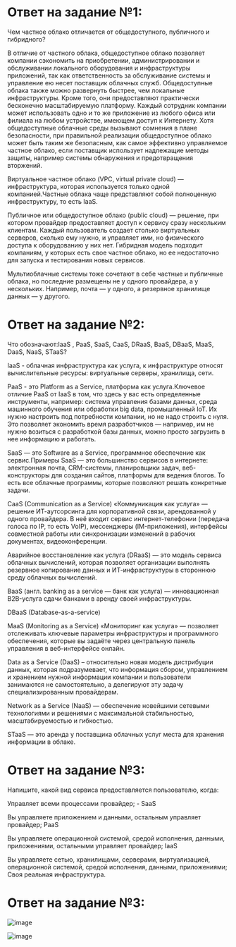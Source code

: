 # Ответ на задание №1:

Чем частное облако отличается от общедоступного, публичного и гибридного?

В отличие от частного облака, общедоступное облако позволяет компании сэкономить на приобретении, администрировании и обслуживании локального оборудования и инфраструктуры приложений, так как ответственность за обслуживание системы и управление ею несет  поставщик облачных служб.  Общедоступные облака также можно развернуть быстрее, чем локальные инфраструктуры. Кроме того, они предоставляют практически бесконечно масштабируемую платформу. Каждый сотрудник компании может использовать одно и то же приложение из любого офиса или филиала на любом устройстве, имеющем доступ к Интернету. Хотя общедоступные облачные среды вызывают сомнения в плане безопасности, при правильной реализации общедоступное облако может быть таким же безопасным, как самое эффективно управляемое частное облако, если поставщик использует надлежащие методы защиты, например системы обнаружения и предотвращения вторжений.

Виртуальное частное облако (VPC, virtual private cloud) — инфраструктура, которая используется только одной компанией.Частные облака чаще представляют собой полноценную инфраструктуру, то есть IaaS.

Публичное или общедоступное облако (public cloud) — решение, при котором провайдер предоставляет доступ к сервису сразу нескольким клиентам. Каждый пользователь создает столько виртуальных серверов, сколько ему нужно, и управляет ими, но физического доступа к оборудованию у них нет.
Гибридная модель подходит компаниям, у которых есть свое частное облако, но ее недостаточно для запуска и тестирования новых сервисов.

Мультиоблачные системы тоже сочетают в себе частные и публичные облака, но последние размещены не у одного провайдера, а у нескольких. Например, почта — у одного, а резервное хранилище данных — у другого.

# Ответ на задание №2:
Что обозначают:IaaS , PaaS, SaaS, CaaS, DRaaS, BaaS, DBaaS, MaaS, DaaS, NaaS, STaaS?

IaaS - облачная инфраструктура как услуга, к инфраструктуре относят вычислительные ресурсы: виртуальные серверы, хранилища, сети.

PaaS - это Platform as a Service, платформа как услуга.Ключевое отличие PaaS от IaaS в том, что здесь у вас есть определенные инструменты, например: система управления базами данных, среда машинного обучения или обработки big data, промышленный IoT. Их нужно настроить под потребности компании, но не надо строить с нуля. Это позволяет экономить время разработчиков — например, им не нужно возиться с разработкой базы данных, можно просто загрузить в нее информацию и работать.


SaaS — это Software as a Service, программное обеспечение как сервис.Примеры SaaS — это большинство сервисов в интернете: электронная почта, CRM-системы, планировщики задач, веб-конструкторы для создания сайтов, платформы для ведения блогов. То есть все облачные программы, которые позволяют решать конкретные задачи.

CaaS (Communication as a Service)
«Коммуникация как услуга» — решение ИТ-аутсорсинга для корпоративной связи, арендованной у одного провайдера. В неё входит сервис интернет-телефонии (передача голоса по IP, то есть VoIP), мессенджеры (IM-приложения), интерфейсы совместной работы или синхронизации изменений в рабочих документах, видеоконференции.


Аварийное восстановление как услуга (DRaaS) — это модель сервиса облачных вычислений, которая позволяет организации выполнять резервное копирование данных и ИТ-инфраструктуры в стороннюю среду облачных вычислений.


BaaS (англ. banking as a service — банк как услуга) — инновационная B2B-услуга сдачи банками в аренду своей инфраструктуры.

DBaaS (Database-as-a-service)

MaaS (Monitoring as a Service)
«Мониторинг как услуга» — позволяет отслеживать ключевые параметры инфраструктуры и программного обеспечения, которые вы задаёте через центральную панель управления в веб-интерфейсе онлайн. 

Data as a Service (DaaS) – относительно новая модель дистрибуции данных, которая подразумевает, что информация сбором, управлением и хранением нужной информации компании и пользователи занимаются не самостоятельно, а делегируют эту задачу специализированным провайдерам.

Network as a Service (NaaS) — обеспечение новейшими сетевыми технологиями и решениями с максимальной стабильностью, масштабируемостью и гибкостью.

STaaS — это аренда у поставщика облачных услуг места для хранения информации в облаке.

# Ответ на задание №3:

Напишите, какой вид сервиса предоставляется пользователю, когда:

Управляет всеми процессами провайдер; - SaaS

Вы управляете приложением и данными, остальным управляет провайдер; PaaS

Вы управляете операционной системой, средой исполнения, данными, приложениями, остальными управляет провайдер; IaaS

Вы управляете сетью, хранилищами, серверами, виртуализацией, операционной системой, средой исполнения, данными, приложениями; Своя реальная инфраструктура.

# Ответ на задание №3:

![image](https://user-images.githubusercontent.com/107581500/202901378-d616c32f-f58b-4323-ba83-6c834ebc0c8b.png)

![image](https://user-images.githubusercontent.com/107581500/202901394-e07beddd-5baf-43d1-a895-55a9dc83790e.png)



 
 
